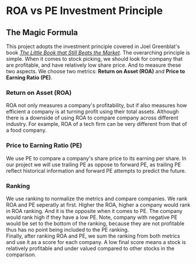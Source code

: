 # ROA vs PE Investment Principle

## The Magic Formula
This project adopts the investment principle covered in Joel Greenblat's book [*The Little Book that Still Beats the Market*](https://www.amazon.com/Little-Book-Still-Beats-Market/dp/0470624159/ref=pd_lpo_1?pd_rd_i=0470624159&psc=1). The overarching principle is simple. When it comes to stock picking, we should look for company that are profitable, and have relatively low share price. And to measure these two aspects. We choose two metrics: **Return on Asset (ROA)** and **Price to Earning Ratio (PE)**. <br>
### Return on Asset (ROA)
ROA not only measures a company's profitability, but if also measures how efficient a company is at turning profit using their total assets. Although there is a downside of using ROA to compare company across different industry. For example, ROA of a tech firm can be very different from that of a food company. 
### Price to Earning Ratio (PE)
We use PE to compare a company's share price to its earning per share. In our project we will use trailing PE as oppose to forward PE, as trailing PE reflect historical information and forward PE attempts to predict the future. 
### Ranking
We use ranking to normalize the metrics and compare companies. We rank ROA and PE seperatly at first. Higher the ROA, higher a company would rank in ROA ranking. And it is the opposite when it comes to PE. The company would rank high if they have a low PE. Note, company with negative PE would be set to the bottom of the ranking, because they are not profitable thus has no point being included to the PE ranking. <br> 
Finally, after ranking ROA and PE, we sum the ranking from both metrics and use it as a score for each company. A low final score means a stock is relatively profitable and under valued compared to other stocks in the comparison. 
